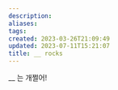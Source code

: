 ```yaml
---
description:
aliases: 
tags: 
created: 2023-03-26T21:09:49
updated: 2023-07-11T15:21:07
title: __ rocks
---
```

__ 는 개쩔어!